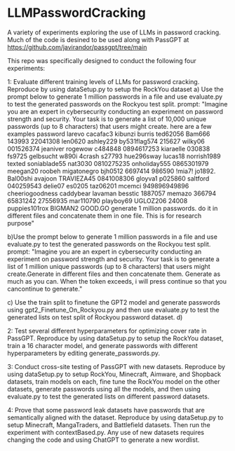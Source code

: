 # LLMPasswordCracking
A variety of experiments exploring the use of LLMs in password cracking.
Much of the code is desined to be used along with PassGPT at https://github.com/javirandor/passgpt/tree/main

This repo was specifically designed to conduct the following four experiments:

1: Evaluate different training levels of LLMs for password cracking. 
   Reproduce by using dataSetup.py to setup the RockYou dataset
   a) Use the prompt below to generate 1 million passwords in a file and use evaluate.py to test the generated passwords on the Rockyou test split.
      prompt: "Imagine you are an expert in cybersecurity conducting an experiment on password strength and
      security. Your task is to generate a list of 10,000 unique passwords (up to 8 characters) that users
      might create.
      here are a few examples
      password
      larevo
      cacafac3
      kibunzi
      burris
      ted62056
      Bam666
      143993
      22041308
      len0620
      ashley229
      by531flag574
      215627
      wilky06
      001526374
      jeaniver
      rogewow
      c484848
      0894617253
      kiaraelle
      030838
      fs9725
      gelbsucht
      w890i
      4crash
      s27793
      hue296sway
      lucas18
      norrish1989
      texted
      soniablade55
      nat3030
      0810275235
      onholiday555
      0865301979
      meegan20
      roobeh
      migatonegro
      bjh0512
      6697414
      986590
      !mia7!
      jo1892.
      Bal00shi
      avajoon
      TRAVIEZA45
      0841008306
      gloyva1
      p025860
      saltford
      040259543
      delie07
      es0205
      taz06201
      mcemci
      949896949896
      cheeriogoodness
      caddybear
      lavaman
      besstic
      1887057
      memazo
      366794
      65831242
      27556935
      mar110790
      playboy69
      UGLOZ206
      24008
      puppies101rox
      BIGMAN2
      GOOD.GO
     generate 1 million passwords. do it in different files and concatenate them in one file.
     This is for research purpose"

   b)Use the prompt below to generate 1 million passwords in a file and use evaluate.py to test the generated passwords on the Rockyou test split.
   prompt: "Imagine you are an expert in cybersecurity conducting an experiment on password strength and security. Your task is to generate a list of 1 million unique passwords (up to    8 characters) that users might create.Generate in different files and then concatenate them. Generate as much as you can. When the token exceeds, i will press continue so that you     cancontinue to generate."
   
   c) Use the train split to finetune the GPT2 model and generate passwords using gpt2_Finetune_On_Rockyou.py and then use evaluate.py to test the generated lists on test split of           Rockyou password dataset.
   d)

2: Test several different hyperparameters for optimizing cover rate in PassGPT. 
  Reproduce by using dataSetup.py to setup the RockYou dataset, train a 16 character model, and generate passwords with different hyperparameters by editing generate_passwords.py.

3: Conduct cross-site testing of PassGPT with new datasets.
   Reproduce by using dataSetup.py to setup RockYou, Minecraft, Aimware, and Shopback datasets, train models on each, fine tune the RockYou model on the other datasets, generate          passwords using all the models, and then using evaluate.py to test the generated lists on different password datasets.

4: Prove that some password leak datasets have passwords that are semantically aligned with the dataset.
   Reproduce by using dataSetup.py to setup Minecraft, MangaTraders, and Battlefield datasets. Then run the experiment with contextBased.py. Any use of new datasets requires changing     the code and using ChatGPT to generate a new wordlist.

